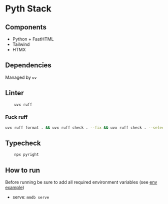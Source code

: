 # Pyth Stack

## Components
- Python + FastHTML
- Tailwind
- HTMX

## Dependencies
Managed by `uv`

## Linter
```sh
    uvx ruff
```

### Fuck ruff
```sh
uvx ruff format . && uvx ruff check . --fix && uvx ruff check . --select I --fix
```

## Typecheck
```sh
    npx pyright
```

## How to run
Before running be sure to add all required environment variables (see [env example](.env.example)) 

- serve: `mmdb serve`
